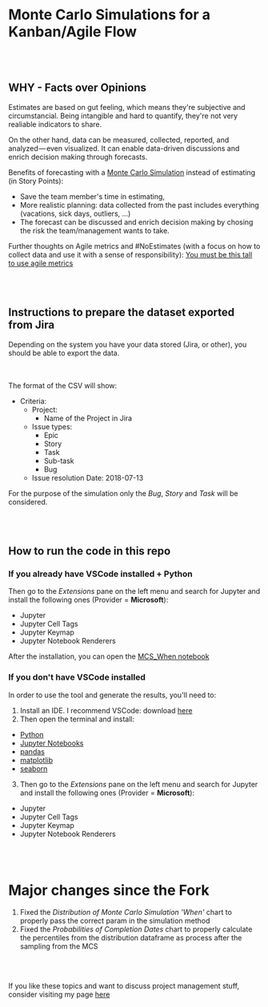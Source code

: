 # Monte Carlo Simulations for a Kanban/Agile Flow

<br><br>

## WHY - Facts over Opinions

Estimates are based on gut feeling, which means they're subjective and circumstancial. Being intangible and hard to quantify, they're not very realiable indicators to share. 

On the other hand, data can be measured, collected, reported, and analyzed — even visualized. It can enable data-driven discussions and enrich decision making through forecasts.

Benefits of forecasting with a [Monte Carlo Simulation](https://simple.wikipedia.org/wiki/Monte_Carlo_algorithm) instead of estimating (in Story Points): 
- Save the team member's time in estimating,
- More realistic planning: data collected from the past includes everything (vacations, sick days, outliers, ...)
- The forecast can be discussed and enrich decision making by chosing the risk the team/management wants to take.

Further thoughts on Agile metrics and #NoEstimates (with a focus on how to collect data and use it with a sense of responsibility): [You must be this tall to use agile metrics](https://medium.com/@jabopiti/you-must-be-this-tall-to-use-agile-metrics-9d2e3b4d4e20)

<br><br>

## Instructions to prepare the dataset exported from Jira

Depending on the system you have your data stored (Jira, or other), you should be able to export the data.

<br><br>
The format of the CSV will show:

- Criteria:
    - Project: 
        - Name of the Project in Jira
    - Issue types: 
        - Epic
        - Story
        - Task
        - Sub-task
        - Bug
    - Issue resolution Date: 2018-07-13

For the purpose of the simulation only the *Bug*, *Story* and *Task* will be considered.


<br><br>

## How to run the code in this repo

### If you already have VSCode installed + Python

Then go to the *Extensions* pane on the left menu and search for Jupyter and install the following ones (Provider = **Microsoft**):
- Jupyter
- Jupyter Cell Tags
- Jupyter Keymap
- Jupyter Notebook Renderers

After the installation, you can open the [MCS_When notebook](Notebook/Kanban-Monte_Carlo-When.ipynb)

### If you don't have VSCode installed

In order to use the tool and generate the results, you'll need to:
1. Install an IDE. I recommend VSCode: download [here](https://code.visualstudio.com/download)
2. Then open the terminal and install:
- [Python](https://realpython.com/installing-python/)
- [Jupyter Notebooks](https://towardsdatascience.com/installing-jupyter-notebook-support-in-visual-studio-code-91887d644c5d)
- [pandas](https://pandas.pydata.org/docs/getting_started/install.html) 
- [matplotlib](https://matplotlib.org/stable/users/installing/index.html)
- [seaborn](https://seaborn.pydata.org/installing.html)
3. Then go to the *Extensions* pane on the left menu and search for Jupyter and install the following ones (Provider = **Microsoft**):
- Jupyter
- Jupyter Cell Tags
- Jupyter Keymap
- Jupyter Notebook Renderers 

<br><br>

# Major changes since the Fork

1. Fixed the *Distribution of Monte Carlo Simulation 'When'* chart to properly pass the correct param in the simulation method
2. Fixed the *Probabilities of Completion Dates* chart to properly calculate the percentiles from the distribution dataframe as process after the sampling from the MCS


<br><br>

If you like these topics and want to discuss project management stuff, consider visiting my page [here](https://bmhash.github.io/)
